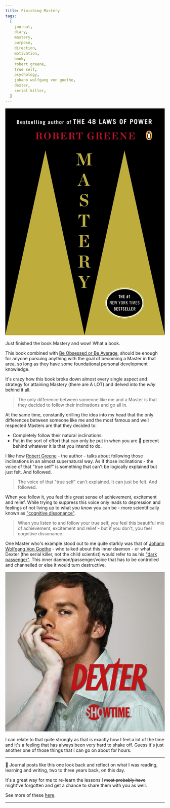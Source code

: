 ```yaml
---
title: Finishing Mastery
tags:
  [
    journal,
    diary,
    mastery,
    purpose,
    direction,
    motivation,
    book,
    robert greene,
    true self,
    psychology,
    johann wolfgang von goethe,
    dexter,
    serial killer,
  ]
---
```


<img src='mastery.jpg' alt="Mastery front cover" title="Mastery by Robert Greene" />

Just finished the book Mastery and wow! What a book.

This book combined with <a href="https://www.amazon.com/Be-Obsessed-Average-Grant-Cardone/dp/1101981059" target="_blank">Be Obsessed or Be Average</a>, should be enough for anyone pursuing anything with the goal of becoming a Master in that area, so long as they have some foundational personal development knowledge.

It's crazy how this book broke down almost every single aspect and strategy for attaining Mastery (there are A LOT) and delved into the _why_ behind it all.

> The only difference between someone like me and a Master is that they decided to follow their inclinations and go all in.

At the same time, constantly drilling the idea into my head that the only differences between someone like me and the most famous and well respected Masters are that they decided to:

- Completely follow their natural inclinations.
- Put in the sort of effort that can only be put in when you are 💯 percent behind whatever it is that you intend to do.

I like how <a href="https://powerseductionandwar.com/" target="_blank">Robert Greene</a> - the author - talks about following those inclinations in an almost supernatural way. As if those inclinations - the voice of that "true self" is something that can't be logically explained but just felt. And followed.

> The voice of that "true self" can't explained. It can just be felt. And followed.

When you follow it, you feel this great sense of achievement, excitement and relief. While trying to suppress this voice only leads to depression and feelings of not living up to what _you know_ you can be - more scientifically known as <a href="https://en.wikipedia.org/wiki/Cognitive_dissonance" target="_blank">"cognitive dissonance"</a>.

> When you listen to and follow your true self, you feel this beautiful mix of achievement, excitement and relief - but if you don't, you feel cognitive dissonance.

One Master who's example stood out to me quite starkly was that of <a href="https://www.iep.utm.edu/goethe/" target="_blank">Johann Wolfgang Von Goethe</a> - who talked about this inner daemon - or what Dexter (the serial killer, not the child scientist) would refer to as his <a href="http://dexter.wikia.com/wiki/Dark_Passenger#Season_One" target="_blank">"dark passenger"</a>. This inner daemon/passenger/voice that has to be controlled and channelled or else it would turn destructive.

<img src="dexter.jpg" alt="Dexter season 1 poster" title="Dexter - the serial killer"/>

I can relate to that quite strongly as that is exactly how I feel a lot of the time and it's a feeling that has always been very hard to shake off. Guess it's just another one of those things that I can go on about for hours.

---

📖 Journal posts like this one look back and reflect on what I was reading, learning and writing, two to three years back, on this day.

It's a great way for me to re-learn the lessons I ~~most probably have~~ might've forgotten and get a chance to share them with you as well.

See more of these <a href="https://hitarthsharma.com/tags/journal/">here</a>.

---
